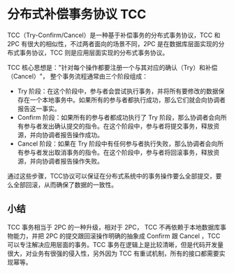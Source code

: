 # 分布式补偿事务协议 TCC

TCC（Try-Confirm/Cancel）是一种基于补偿事务的分布式事务协议，TCC 和 2PC 有很大的相似性，不过两者面向的场景不同，2PC 是在数据库层面实现的分布式事务协议，TCC 则是应用层面实现的分布式事务协议。

TCC 核心思想是："针对每个操作都要注册一个与其对应的确认（Try）和补偿（Cancel）"， 整个事务流程通常由三个阶段组成：

- Try 阶段：在这个阶段中，参与者会尝试执行事务，并将所有要修改的数据保存在一个本地事务中。如果所有的参与者都执行成功，那么它们就会向协调者报告这一事实。
- Confirm 阶段：如果所有的参与者都成功执行了 Try 阶段，那么协调者会向所有参与者发出确认提交的指令。在这个阶段中，参与者将提交事务，释放资源，并向协调者报告操作成功。
- Cancel 阶段：如果在 Try 阶段中有任何参与者执行失败，那么协调者会向所有参与者发出取消事务的指令。在这个阶段中，参与者将回滚事务，释放资源，并向协调者报告操作失败。

通过这些步骤，TCC协议可以保证在分布式系统中的事务操作要么全部提交，要么全部回滚，从而确保了数据的一致性。



## 小结

TCC 事务相当于 2PC 的一种升级，相对于 2PC， TCC 不再依赖于本地数据库事物能力，并把 2PC 的提交跟回滚操作明确的抽象成 Confirm 跟 Cancel ，TCC 可以专注解决应用层面的事务。TCC 事务在逻辑上是比较清晰，但是代码开发量很大，对业务有很强的侵入性，另外因为 TCC 有重试机制，所有的接口都需要实现幂等。
